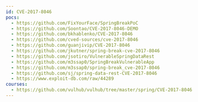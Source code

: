 ```yaml
---
id: CVE-2017-8046
pocs:
  - https://github.com/FixYourFace/SpringBreakPoC
  - https://github.com/Soontao/CVE-2017-8046-DEMO
  - https://github.com/bkhablenko/CVE-2017-8046
  - https://github.com/cved-sources/cve-2017-8046
  - https://github.com/guanjivip/CVE-2017-8046
  - https://github.com/jkutner/spring-break-cve-2017-8046
  - https://github.com/jsotiro/VulnerableSpringDataRest
  - https://github.com/m3ssap0/SpringBreakVulnerableApp
  - https://github.com/m3ssap0/spring-break_cve-2017-8046
  - https://github.com/sj/spring-data-rest-CVE-2017-8046
  - https://www.exploit-db.com/raw/44289
courses:
  - https://github.com/vulhub/vulhub/tree/master/spring/CVE-2017-8046
---
```

